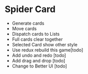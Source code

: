 # Spider Card

* Generate cards
* Move cards
* Dispatch cards to Lists
* Full cards clear together
* Selected Card show other style
* Use redux rebuild this game[todo]
* Add undo and redo [todo]
* Add drag and drop [todo]
* Change to Better UI [todo]
